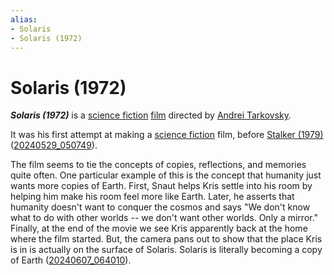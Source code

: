 ```yaml
---
alias:
- Solaris
- Solaris (1972)
---
```


# Solaris (1972)

_**Solaris (1972)**_ is a [science fiction](science-fiction.md) [film](../indices/films.md) directed by [Andrei Tarkovsky](andrei-tarkovsky.md).

It was his first attempt at making a [science fiction](science-fiction.md) film, before [Stalker (1979)](stalker.md) ([20240529_050749](../entries/20240529_050749.md)).

The film seems to tie the concepts of copies, reflections, and memories quite often. One particular example of this is the concept that humanity just wants more copies of Earth. First, Snaut helps Kris settle into his room by helping him make his room feel more like Earth. Later, he asserts that humanity doesn't want to conquer the cosmos and says "We don't know what to do with other worlds -- we don't want other worlds. Only a mirror." Finally, at the end of the movie we see Kris apparently back at the home where the film started. But, the camera pans out to show that the place Kris is in is actually on the surface of Solaris. Solaris is literally becoming a copy of Earth ([20240607_064010](../entries/20240607_064010.md)).
